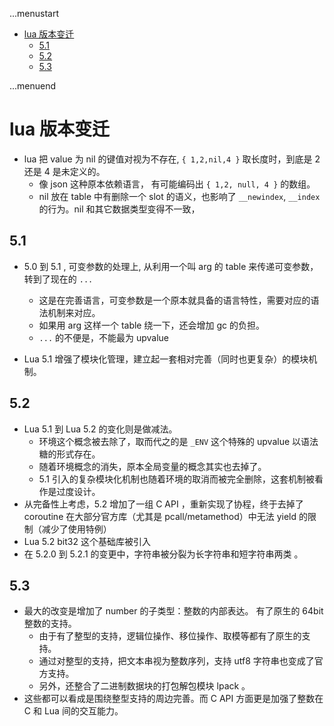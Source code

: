 ...menustart

 - [lua 版本变迁](#eaaef1c8653afdf3b15044436e32bcc6)
     - [5.1](#43ff194f410f3e93a8680bef5ba51e50)
     - [5.2](#d3fc3e6e42d7ebd71ce2e5001c965277)
     - [5.3](#02e299f5ec237798b763a1565169ed12)

...menuend


<h2 id="eaaef1c8653afdf3b15044436e32bcc6"></h2>


# lua 版本变迁

- lua 把 value 为 nil 的键值对视为不存在, `{ 1,2,nil,4 }` 取长度时，到底是 2 还是 4 是未定义的。
    - 像 json 这种原本依赖语言， 有可能编码出 `{ 1,2, null, 4 }` 的数组。
    - nil 放在 table 中有删除一个 slot 的语义，也影响了 `__newindex`, `__index` 的行为。nil 和其它数据类型变得不一致，

<h2 id="43ff194f410f3e93a8680bef5ba51e50"></h2>


## 5.1

- 5.0 到 5.1 , 可变参数的处理上,  从利用一个叫 arg 的 table 来传递可变参数，转到了现在的 `...` 
    - 这是在完善语言，可变参数是一个原本就具备的语言特性，需要对应的语法机制来对应。
    - 如果用 arg 这样一个 table 绕一下，还会增加 gc 的负担。
    - `...` 的不便是，不能最为 upvalue

- Lua 5.1 增强了模块化管理，建立起一套相对完善（同时也更复杂）的模块机制。


<h2 id="d3fc3e6e42d7ebd71ce2e5001c965277"></h2>


## 5.2

- Lua 5.1 到 Lua 5.2 的变化则是做减法。 
    - 环境这个概念被去除了，取而代之的是 `_ENV` 这个特殊的 upvalue 以语法糖的形式存在。
    - 随着环境概念的消失，原本全局变量的概念其实也去掉了。
    - 5.1 引入的复杂模块化机制也随着环境的取消而被完全删除，这套机制被看作是过度设计。
- 从完备性上考虑，5.2 增加了一组 C API ，重新实现了协程，终于去掉了 coroutine 在大部分官方库（尤其是 pcall/metamethod）中无法 yield 的限制（减少了使用特例）
- Lua 5.2   bit32 这个基础库被引入
- 在 5.2.0 到 5.2.1 的变更中，字符串被分裂为长字符串和短字符串两类 。

<h2 id="02e299f5ec237798b763a1565169ed12"></h2>


## 5.3

- 最大的改变是增加了 number 的子类型：整数的内部表达。  有了原生的 64bit 整数的支持。
    - 由于有了整型的支持，逻辑位操作、移位操作、取模等都有了原生的支持。
    - 通过对整型的支持，把文本串视为整数序列，支持 utf8 字符串也变成了官方支持。
    - 另外，还整合了二进制数据块的打包解包模块 lpack 。
- 这些都可以看成是围绕整型支持的周边完善。而 C API 方面更是加强了整数在 C 和 Lua 间的交互能力。








